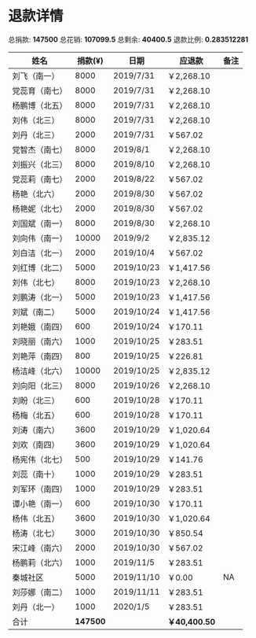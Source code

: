 # 退款详情


总捐款:	**147500**
总花销:	**107099.5**
总剩余:	**40400.5**
退款比例:	**0.283512281**



| 姓名      | 捐款(¥)  | 日期         | 应退款       | 备注 |
|---------|--------|------------|-----------|----|
| 刘飞（南一）  | 8000   | 2019/7/31  | ￥2,268.10 |    |
| 党蕊育（南七） | 8000   | 2019/7/31  | ￥2,268.10 |    |
| 杨鹏博（北五） | 8000   | 2019/7/31  | ￥2,268.10 |    |
| 刘伟（北三）  | 8000   | 2019/7/31  | ￥2,268.10 |    |
| 刘丹（北三）  | 2000   | 2019/7/31  | ￥567.02   |    |
| 党智杰（南七） | 8000   | 2019/8/1   | ￥2,268.10 |    |
| 刘振兴（北三） | 8000   | 2019/8/10  | ￥2,268.10 |    |
| 党蕊莉（南七） | 2000   | 2019/8/22  | ￥567.02   |    |
| 杨艳（北六）  | 2000   | 2019/8/30  | ￥567.02   |    |
| 杨艳妮（北七） | 2000   | 2019/8/30  | ￥567.02   |    |
| 刘国斌（南一） | 8000   | 2019/8/30  | ￥2,268.10 |    |
| 刘向伟（南一） | 10000  | 2019/9/2   | ￥2,835.12 |    |
| 刘白洁（北一） | 2000   | 2019/10/4  | ￥567.02   |    |
| 刘红博（北二） | 5000   | 2019/10/23 | ￥1,417.56 |    |
| 刘伟（北七）  | 8000   | 2019/10/23 | ￥2,268.10 |    |
| 刘鹏涛（北一） | 5000   | 2019/10/23 | ￥1,417.56 |    |
| 刘斌（南二）  | 5000   | 2019/10/24 | ￥1,417.56 |    |
| 刘艳娥（南四） | 600    | 2019/10/24 | ￥170.11   |    |
| 刘晓丽（南六） | 1000   | 2019/10/25 | ￥283.51   |    |
| 刘艳萍（南四） | 800    | 2019/10/25 | ￥226.81   |    |
| 杨洁峰（北六） | 10000  | 2019/10/25 | ￥2,835.12 |    |
| 刘向阳（北三） | 8000   | 2019/10/26 | ￥2,268.10 |    |
| 刘盼（北三）  | 600    | 2019/10/28 | ￥170.11   |    |
| 杨梅（北五）  | 600    | 2019/10/28 | ￥170.11   |    |
| 刘涛（南六）  | 3600   | 2019/10/29 | ￥1,020.64 |    |
| 刘欢（南四）  | 3600   | 2019/10/29 | ￥1,020.64 |    |
| 杨宪伟（北七） | 500    | 2019/10/29 | ￥141.76   |    |
| 刘蕊（南十）  | 1000   | 2019/10/29 | ￥283.51   |    |
| 刘军环（南四） | 1000   | 2019/10/29 | ￥283.51   |    |
| 谭小艳（南一） | 600    | 2019/10/30 | ￥170.11   |    |
| 杨伟（北五）  | 3600   | 2019/10/30 | ￥1,020.64 |    |
| 杨涛（北七）  | 3000   | 2019/10/30 | ￥850.54   |    |
| 宋江峰（南六） | 2000   | 2019/10/30 | ￥567.02   |    |
| 杨鹏莉（北六） | 1000   | 2019/11/5  | ￥283.51   |    |
| 秦城社区    | 5000   | 2019/11/10 | ￥0.00     | NA |
| 刘莎娜（南二） | 1000   | 2019/11/11 | ￥283.51   |    |
| 刘丹（北一）  | 1000   | 2020/1/5   | ￥283.51   |    |
| 合计      | **147500** || **￥40,400.50** |           | 
